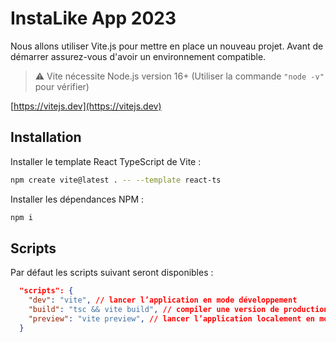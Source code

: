 # InstaLike App 2023

Nous allons utiliser Vite.js pour mettre en place un nouveau projet. Avant de démarrer assurez-vous d'avoir un environnement compatible.

> ⚠️ Vite nécessite Node.js version 16+ (Utiliser la commande `"node -v"` pour vérifier)  

[https://vitejs.dev](https://vitejs.dev)

## Installation

Installer le template React TypeScript de Vite :

```bash
npm create vite@latest . -- --template react-ts
```

Installer les dépendances NPM :

```bash
npm i
```

## Scripts

Par défaut les scripts suivant seront disponibles :

```json
  "scripts": {
    "dev": "vite", // lancer l’application en mode développement
    "build": "tsc && vite build", // compiler une version de production
    "preview": "vite preview", // lancer l’application localement en mode production
  }
```
